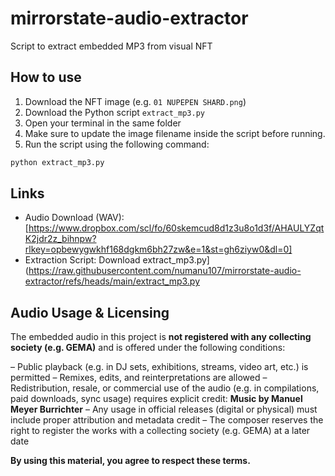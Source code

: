# mirrorstate-audio-extractor

Script to extract embedded MP3 from visual NFT

## How to use

1. Download the NFT image (e.g. `01 NUPEPEN SHARD.png`)
2. Download the Python script `extract_mp3.py`
3. Open your terminal in the same folder
4. Make sure to update the image filename inside the script before running.
5. Run the script using the following command:

```bash
python extract_mp3.py
```

## Links

- Audio Download (WAV): [https://www.dropbox.com/scl/fo/60skemcud8d1z3u8o1d3f/AHAULYZqtK2jdr2z_bihnpw?rlkey=opbewygwkhf168dgkm6bh27zw&e=1&st=gh6ziyw0&dl=0]
- Extraction Script: Download extract_mp3.py](https://raw.githubusercontent.com/numanu107/mirrorstate-audio-extractor/refs/heads/main/extract_mp3.py

## Audio Usage & Licensing
The embedded audio in this project is **not registered with any collecting society (e.g. GEMA)** and is offered under the following conditions:

– Public playback (e.g. in DJ sets, exhibitions, streams, video art, etc.) is permitted
– Remixes, edits, and reinterpretations are allowed
– Redistribution, resale, or commercial use of the audio (e.g. in compilations, paid downloads, sync usage) requires explicit credit: 
**Music by Manuel Meyer Burrichter**
– Any usage in official releases (digital or physical) must include proper attribution and metadata credit
– The composer reserves the right to register the works with a collecting society (e.g. GEMA) at a later date

**By using this material, you agree to respect these terms.**
